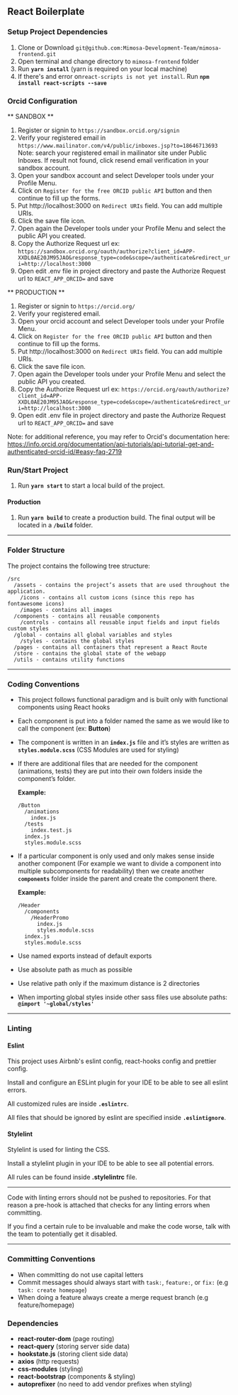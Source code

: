 ## React Boilerplate

### Setup Project Dependencies

1. Clone or Download `git@github.com:Mimosa-Development-Team/mimosa-frontend.git`
2. Open terminal and change directory to `mimosa-frontend` folder
3. Run **`yarn install`** (yarn is required on your local machine)
4. If there's and error on`react-scripts is not yet install`. Run **`npm install react-scripts --save`**

### Orcid Configuration

** SANDBOX **

1. Register or signin to `https://sandbox.orcid.org/signin`
2. Verify your registered email in `https://www.mailinator.com/v4/public/inboxes.jsp?to=18646713693`
    Note: search your registered email in mailinator site under Public Inboxes. If result not found, click resend email verification in your sandbox account.
3. Open your sandbox account and select Developer tools under your Profile Menu.
4. Click on `Register for the free ORCID public API` button and then continue to fill up the forms.
5. Put http://localhost:3000 on `Redirect URIs` field. You can add multiple URIs.
6. Click the save file icon.
7. Open again the Developer tools under your Profile Menu and select the public API you created.
8. Copy the Authorize Request url ex: `https://sandbox.orcid.org/oauth/authorize?client_id=APP-XXDL0AE20JM95JAO&response_type=code&scope=/authenticate&redirect_uri=http://localhost:3000`
9. Open edit .env file in project directory and paste the Authorize Request url to `REACT_APP_ORCID=` and save


** PRODUCTION **

1. Register or signin to `https://orcid.org/`
2. Verify your registered email.
3. Open your orcid account and select Developer tools under your Profile Menu.
4. Click on `Register for the free ORCID public API` button and then continue to fill up the forms.
5. Put http://localhost:3000 on `Redirect URIs` field. You can add multiple URIs.
6. Click the save file icon.
7. Open again the Developer tools under your Profile Menu and select the public API you created.
8. Copy the Authorize Request url ex: `https://orcid.org/oauth/authorize?client_id=APP-XXDL0AE20JM95JAO&response_type=code&scope=/authenticate&redirect_uri=http://localhost:3000`
9. Open edit .env file in project directory and paste the Authorize Request url to `REACT_APP_ORCID=` and save

Note: for additional reference, you may refer to Orcid's documentation here: https://info.orcid.org/documentation/api-tutorials/api-tutorial-get-and-authenticated-orcid-id/#easy-faq-2719

### Run/Start Project

1. Run **`yarn start`** to start a local build of the project.

#### Production

1. Run **`yarn build`** to create a production build. The final output will be located in a **`/build`** folder.

---

### Folder Structure

The project contains the following tree structure:

```
/src
  /assets - contains the project’s assets that are used throughout the application.
    /icons - contains all custom icons (since this repo has fontawesome icons)
    /images - contains all images
  /components - contains all reusable components
    /controls - contains all reusable input fields and input fields custom styles
  /global - contains all global variables and styles
    /styles - contains the global styles
  /pages - contains all containers that represent a React Route
  /store - contains the global state of the webapp
  /utils - contains utility functions
```

---

### Coding Conventions

- This project follows functional paradigm and is built only with functional components using React hooks

- Each component is put into a folder named the same as we would like to call the component (ex: **Button**)

- The component is written in an **`index.js`** file and it’s styles are written as **`styles.module.scss`** (CSS Modules are used for styling)

- If there are additional files that are needed for the component (animations, tests) they are put into their own folders inside the component’s folder.

  **Example:**

  ```
  /Button
    /animations
      index.js
    /tests
      index.test.js
    index.js
    styles.module.scss
  ```

- If a particular component is only used and only makes sense inside another component (For example we want to divide a component into multiple subcomponents for readability) then we create another **`components`** folder inside the parent and create the component there.

  **Example:**

  ```
  /Header
    /components
      /HeaderPromo
        index.js
        styles.module.scss
    index.js
    styles.module.scss
  ```

- Use named exports instead of default exports

- Use absolute path as much as possible

- Use relative path only if the maximum distance is 2 directories

- When importing global styles inside other sass files use absolute paths: **`@import '~global/styles'`**

---

### Linting

#### Eslint

This project uses Airbnb's eslint config, react-hooks config and prettier config.

Install and configure an ESLint plugin for your IDE to be able to see all eslint errors.

All customized rules are inside **`.eslintrc`**.

All files that should be ignored by eslint are specified inside **`.eslintignore`**.

#### Stylelint

Stylelint is used for linting the CSS.

Install a stylelint plugin in your IDE to be able to see all potential errors.

All rules can be found inside **.stylelintrc** file.

---

Code with linting errors should not be pushed to repositories. For that reason a pre-hook is attached that checks for any linting errors when committing.

If you find a certain rule to be invaluable and make the code worse, talk with the team to potentially get it disabled.

---

### Committing Conventions

- When committing do not use capital letters
- Commit messages should always start with `task:`, `feature:`, or `fix:` (e.g `task: create homepage`)
- When doing a feature always create a merge request branch (e.g feature/homepage)

### Dependencies

- **react-router-dom** (page routing)
- **react-query** (storing server side data)
- **hookstate.js** (storing client side data)
- **axios** (http requests)
- **css-modules** (styling)
- **react-bootstrap** (components & styling)
- **autoprefixer** (no need to add vendor prefixes when styling)
